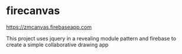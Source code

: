 # firecanvas
https://zmcanvas.firebaseapp.com

This project uses jquery in a revealing module pattern and firebase to create a simple collaborative drawing app
